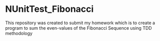 # NUnitTest_Fibonacci
This repository was created to submit my homework which is to create a program to sum the even-values of the Fibonacci Sequence using TDD methodology
